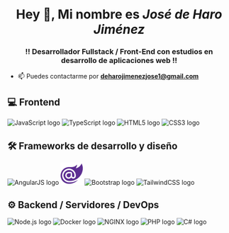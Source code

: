 <h1 align="center">Hey 🐳, Mi nombre es <em>José de Haro Jiménez</em></h1>
<h3 align="center">‼️ Desarrollador Fullstack / Front-End con estudios en desarrollo de aplicaciones web ‼️</h3>

- 📫 Puedes contactarme por **deharojimenezjose1@gmail.com**

<h2>💻 Frontend</h2>
<p>
  <img src="https://cdn.jsdelivr.net/gh/devicons/devicon/icons/javascript/javascript-original.svg" height="50" alt="JavaScript logo" /> 
  <img src="https://cdn.jsdelivr.net/gh/devicons/devicon/icons/typescript/typescript-original.svg" height="50" alt="TypeScript logo" />
  <img src="https://cdn.jsdelivr.net/gh/devicons/devicon/icons/html5/html5-original.svg" height="50" alt="HTML5 logo" />
  <img src="https://cdn.jsdelivr.net/gh/devicons/devicon/icons/css3/css3-original.svg" height="50" alt="CSS3 logo" />
</p>

<h2>🛠 Frameworks de desarrollo y diseño</h2>
<p>
  <img src="https://cdn.jsdelivr.net/gh/devicons/devicon/icons/angularjs/angularjs-original.svg" height="50" alt="AngularJS logo" />
  <img src="https://raw.githubusercontent.com/devicons/devicon/master/icons/blazor/blazor-original.svg" height="50" alt="Blazor logo" />
  <img src="https://cdn.jsdelivr.net/gh/devicons/devicon/icons/bootstrap/bootstrap-original.svg" height="50" alt="Bootstrap logo" />
  <img src="https://cdn.jsdelivr.net/gh/devicons/devicon/icons/tailwindcss/tailwindcss-original-wordmark.svg" height="70" width="70" alt="TailwindCSS logo" />
</p>

<h2>⚙️ Backend / Servidores / DevOps</h2>
<p>
  <img src="https://cdn.jsdelivr.net/gh/devicons/devicon/icons/nodejs/nodejs-original.svg" height="40" alt="Node.js logo" />
  <img src="https://cdn.jsdelivr.net/gh/devicons/devicon/icons/docker/docker-original.svg" height="40" alt="Docker logo" />
  <img src="https://cdn.jsdelivr.net/gh/devicons/devicon/icons/nginx/nginx-original.svg" height="40" alt="NGINX logo" />
  <img src="https://cdn.jsdelivr.net/gh/devicons/devicon/icons/php/php-original.svg" height="40" alt="PHP logo" />
  <img src="https://cdn.jsdelivr.net/gh/devicons/devicon/icons/csharp/csharp-original.svg" height="40" alt="C# logo" />
</p>




